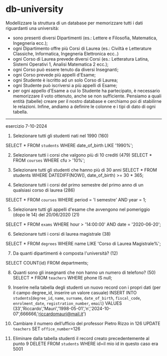# db-university
Modellizzare la struttura di un database per memorizzare tutti i dati riguardanti una università:
- sono presenti diversi Dipartimenti (es.: Lettere e Filosofia, Matematica, Ingegneria ecc.);
- ogni Dipartimento offre più Corsi di Laurea (es.: Civiltà e Letterature Classiche, Informatica, Ingegneria Elettronica ecc..)
- ogni Corso di Laurea prevede diversi Corsi (es.: Letteratura Latina, Sistemi Operativi 1, Analisi Matematica 2 ecc.);
- ogni Corso può essere tenuto da diversi Insegnanti;
- ogni Corso prevede più appelli d'Esame;
- ogni Studente è iscritto ad un solo Corso di Laurea;
- ogni Studente può iscriversi a più appelli di Esame;
- per ogni appello d'Esame a cui lo Studente ha partecipato, è necessario memorizzare il voto ottenuto, anche se non sufficiente.
Pensiamo a quali entità (tabelle) creare per il nostro database e cerchiamo poi di stabilirne le relazioni. Infine, andiamo a definire le colonne e i tipi di dato di ogni tabella.


--------------------------------------------------------------------------------------------------------------------------------------------------------------------------------------

esercizio 7-10-2024
1. Selezionare tutti gli studenti nati nel 1990 (160)

SELECT * 
FROM `students`
WHERE date_of_birth LIKE '1990%';




2. Selezionare tutti i corsi che valgono più di 10 crediti (479)
SELECT *
FROM `courses` 
WHERE cfu > '10%';



3. Selezionare tutti gli studenti che hanno più di 30 anni
SELECT * 
FROM students
WHERE DATEDIFF(NOW(), date_of_birth) >= 30 * 365;




4. Selezionare tutti i corsi del primo semestre del primo anno di un qualsiasi corso di
laurea (286)

SELECT *
FROM `courses` 
WHERE period = 'I semestre' 
AND year = 1;




5. Selezionare tutti gli appelli d'esame che avvengono nel pomeriggio (dopo le 14) del
20/06/2020 (21)

SELECT *
FROM `exams` 
WHERE hour > '14:00:00' 
AND date = '2020-06-20';




6. Selezionare tutti i corsi di laurea magistrale (38)

SELECT *
FROM `degrees` 
WHERE name LIKE 'Corso di Laurea Magistrale%';


7. Da quanti dipartimenti è composta l'università? (12)

SELECT COUNT(id)
FROM departments;






8. Quanti sono gli insegnanti che non hanno un numero di telefono? (50)
SELECT * 
FROM `teachers` 
WHERE phone IS null;

9. Inserire nella tabella degli studenti un nuovo record con i propri dati (per il campo
degree_id, inserire un valore casuale)
INSERT INTO `students`(`degree_id`, `name`, `surname`, `date_of_birth`, `fiscal_code`, `enrolment_date`, `registration_number`, `email`)
VALUES (33','Riccardo','Mauri','1998-05-01','n','2024-10-07',666666,'riccardomauri@mail.it')


10. Cambiare il numero dell’ufficio del professor Pietro Rizzo in 126
UPDATE `teachers` SET `office_number`=126


11. Eliminare dalla tabella studenti il record creato precedentemente al punto 9
DELETE FROM `students` WHERE id=il mio id in questo caso era 5001
